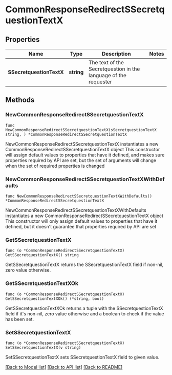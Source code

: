 # CommonResponseRedirectSSecretquestionTextX

## Properties

Name | Type | Description | Notes
------------ | ------------- | ------------- | -------------
**SSecretquestionTextX** | **string** | The text of the Secretquestion in the language of the requester | 

## Methods

### NewCommonResponseRedirectSSecretquestionTextX

`func NewCommonResponseRedirectSSecretquestionTextX(sSecretquestionTextX string, ) *CommonResponseRedirectSSecretquestionTextX`

NewCommonResponseRedirectSSecretquestionTextX instantiates a new CommonResponseRedirectSSecretquestionTextX object
This constructor will assign default values to properties that have it defined,
and makes sure properties required by API are set, but the set of arguments
will change when the set of required properties is changed

### NewCommonResponseRedirectSSecretquestionTextXWithDefaults

`func NewCommonResponseRedirectSSecretquestionTextXWithDefaults() *CommonResponseRedirectSSecretquestionTextX`

NewCommonResponseRedirectSSecretquestionTextXWithDefaults instantiates a new CommonResponseRedirectSSecretquestionTextX object
This constructor will only assign default values to properties that have it defined,
but it doesn't guarantee that properties required by API are set

### GetSSecretquestionTextX

`func (o *CommonResponseRedirectSSecretquestionTextX) GetSSecretquestionTextX() string`

GetSSecretquestionTextX returns the SSecretquestionTextX field if non-nil, zero value otherwise.

### GetSSecretquestionTextXOk

`func (o *CommonResponseRedirectSSecretquestionTextX) GetSSecretquestionTextXOk() (*string, bool)`

GetSSecretquestionTextXOk returns a tuple with the SSecretquestionTextX field if it's non-nil, zero value otherwise
and a boolean to check if the value has been set.

### SetSSecretquestionTextX

`func (o *CommonResponseRedirectSSecretquestionTextX) SetSSecretquestionTextX(v string)`

SetSSecretquestionTextX sets SSecretquestionTextX field to given value.



[[Back to Model list]](../README.md#documentation-for-models) [[Back to API list]](../README.md#documentation-for-api-endpoints) [[Back to README]](../README.md)


